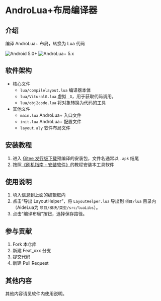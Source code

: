 # AndroLua+布局编译器

## 介绍

编译 AndroLua+ 布局，转换为 Lua 代码

![Android 5.0+](https://img.shields.io/badge/Android-5.0%2B-green?logo=android)
![AndroLua+ 5.x](https://img.shields.io/badge/AndroLua%2B-5.x-green?logo=lua&logoColor=blue)

## 软件架构

- 核心文件
  - `lua/compilelayout.lua` 编译器本体
  - `lua/VituralG.lua` 虚拟 `_G`，用于获取代码调用。
  - `lua/obj2code.lua` 将对象转换为代码的工具
- 其他文件
  - `main.lua` AndroLua+ 入口文件
  - `init.lua` AndroLua+ 配置文件
  - `layout.aly` 软件布局文件

## 安装教程

1. 进入 [Gitee 发行版下载](https://gitee.com/AideLua/AndroLuaLayoutCompiler/releases/latest)预编译的安装包，文件名通常以 `.apk` 结尾
2. 按照[《刷机指南 - 安装软件》](https://jesse205.github.io/FlashAndroidDevicesGuidelines/normal/installApk/)的教程安装本工具软件

## 使用说明

1. 填入信息到上面的编辑框内
2. 点击“导出 LayoutHelper”，将 `LayoutHelper.lua` 导出到 `项目/lua` 目录内（AideLua为 `项目/模块/类型/src/luaLibs`）。
3. 点击“编译布局”按钮，选择保存路径。

## 参与贡献

1. Fork 本仓库
2. 新建 Feat_xxx 分支
3. 提交代码
4. 新建 Pull Request

## 其他内容

其他内容请见软件内使用说明。
